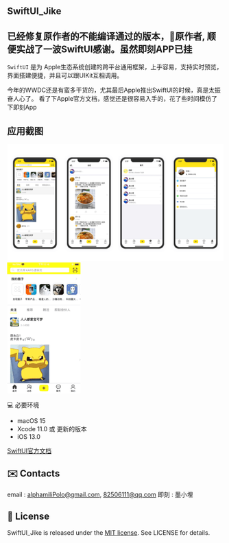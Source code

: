 ## SwiftUI_Jike

## 已经修复原作者的不能编译通过的版本，🙏原作者, 顺便实战了一波SwiftUI感谢。虽然即刻APP已挂

`SwiftUI` 是为 Apple生态系统创建的跨平台通用框架，上手容易，支持实时预览，界面搭建便捷，并且可以跟UIKit互相调用。

今年的WWDC还是有蛮多干货的，尤其最后Apple推出SwiftUI的时候，真是太振奋人心了。
看了下Apple官方文档，感觉还是很容易入手的，花了些时间模仿了下即刻App

## 应用截图

<img src="images/section.png">
<img src="images/jike_SwiftUI.GIF">

💻 必要环境

- macOS 15
- Xcode 11.0 或 更新的版本
- iOS 13.0 

[SwiftUI官方文档](https://developer.apple.com/tutorials/swiftui)

## ✉️ Contacts

email : alphamiliPolo@gmail.com, 82506111@qq.com
即刻 : 墨小埋


## 📄 License    

SwiftUI_Jike is released under the [MIT license](LICENSE). See LICENSE for details.
